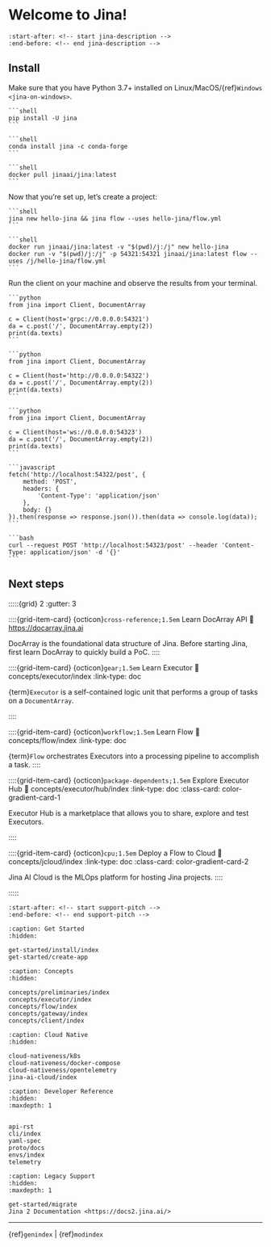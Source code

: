 # Welcome to Jina!

```{include} ../README.md
:start-after: <!-- start jina-description -->
:end-before: <!-- end jina-description -->
```

## Install

Make sure that you have Python 3.7+ installed on Linux/MacOS/{ref}`Windows <jina-on-windows>`.

````{tab} via PyPI
```shell
pip install -U jina
```
````
````{tab} via Conda
```shell
conda install jina -c conda-forge
```
````
````{tab} via Docker
```shell
docker pull jinaai/jina:latest
```
````

Now that you’re set up, let’s create a project:

````{tab} Natively on the host
```shell
jina new hello-jina && jina flow --uses hello-jina/flow.yml
```
````
````{tab} In a Docker container
```shell
docker run jinaai/jina:latest -v "$(pwd)/j:/j" new hello-jina
docker run -v "$(pwd)/j:/j" -p 54321:54321 jinaai/jina:latest flow --uses /j/hello-jina/flow.yml
```
````

Run the client on your machine and observe the results from your terminal.

````{tab} via gRPC in Python
```python
from jina import Client, DocumentArray

c = Client(host='grpc://0.0.0.0:54321')
da = c.post('/', DocumentArray.empty(2))
print(da.texts)
```
````
````{tab} via HTTP in Python
```python
from jina import Client, DocumentArray

c = Client(host='http://0.0.0.0:54322')
da = c.post('/', DocumentArray.empty(2))
print(da.texts)
```
````
````{tab} via WebSocket in Python
```python
from jina import Client, DocumentArray

c = Client(host='ws://0.0.0.0:54323')
da = c.post('/', DocumentArray.empty(2))
print(da.texts)
```
````
````{tab} via HTTP using Javascript
```javascript
fetch('http://localhost:54322/post', {
    method: 'POST',
    headers: {
        'Content-Type': 'application/json'
    },
    body: {}
}).then(response => response.json()).then(data => console.log(data));
```
````
````{tab} via HTTP using curl
```bash
curl --request POST 'http://localhost:54323/post' --header 'Content-Type: application/json' -d '{}'
```
````



## Next steps

:::::{grid} 2
:gutter: 3


::::{grid-item-card} {octicon}`cross-reference;1.5em` Learn DocArray API
:link: https://docarray.jina.ai

DocArray is the foundational data structure of Jina. Before starting Jina, first learn DocArray to quickly build a PoC. 
::::

::::{grid-item-card} {octicon}`gear;1.5em` Learn Executor
:link: concepts/executor/index
:link-type: doc

{term}`Executor` is a self-contained logic unit that performs a group of tasks on a `DocumentArray`.

::::

::::{grid-item-card} {octicon}`workflow;1.5em` Learn Flow
:link: concepts/flow/index
:link-type: doc


{term}`Flow` orchestrates Executors into a processing pipeline to accomplish a task.
::::

::::{grid-item-card} {octicon}`package-dependents;1.5em` Explore Executor Hub
:link: concepts/executor/hub/index
:link-type: doc
:class-card: color-gradient-card-1


Executor Hub is a marketplace that allows you to share, explore and test Executors.

::::


::::{grid-item-card} {octicon}`cpu;1.5em` Deploy a Flow to Cloud
:link: concepts/jcloud/index
:link-type: doc
:class-card: color-gradient-card-2

Jina AI Cloud is the MLOps platform for hosting Jina projects.
::::



:::::

```{include} ../README.md
:start-after: <!-- start support-pitch -->
:end-before: <!-- end support-pitch -->
```


```{toctree}
:caption: Get Started
:hidden:

get-started/install/index
get-started/create-app
```

```{toctree}
:caption: Concepts
:hidden:

concepts/preliminaries/index
concepts/executor/index
concepts/flow/index
concepts/gateway/index
concepts/client/index
```

```{toctree}
:caption: Cloud Native
:hidden:

cloud-nativeness/k8s
cloud-nativeness/docker-compose
cloud-nativeness/opentelemetry
jina-ai-cloud/index
```



```{toctree}
:caption: Developer Reference
:hidden:
:maxdepth: 1


api-rst
cli/index
yaml-spec
proto/docs
envs/index
telemetry
```

```{toctree}
:caption: Legacy Support
:hidden:
:maxdepth: 1

get-started/migrate
Jina 2 Documentation <https://docs2.jina.ai/>
```


---
{ref}`genindex` | {ref}`modindex`

